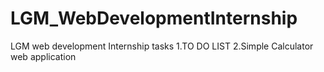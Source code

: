 # LGM_WebDevelopmentInternship
LGM web development Internship tasks
1.TO DO LIST 
2.Simple Calculator web application
